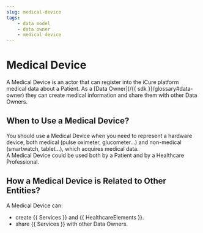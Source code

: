 ```yaml
---
slug: medical-device
tags:
    - data model
    - data owner
    - medical device
---
```

# Medical Device

A Medical Device is an actor that can register into the iCure platform medical data about a Patient.
As a [Data Owner](/{{ sdk }}/glossary#data-owner) they can create medical information and share them with other Data Owners.

## When to Use a Medical Device?

You should use a Medical Device when you need to represent a hardware device, both medical (pulse oximeter, glucometer...) 
and non-medical (smartwatch, tablet...), which acquires medical data.  
A Medical Device could be used both by a Patient and by a Healthcare Professional.

## How a Medical Device is Related to Other Entities?

A Medical Device can:
- create {{ Services }} and {{ HealthcareElements }}.
- share {{ Services }} with other Data Owners.
